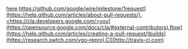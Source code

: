 [here](https://github.com/google/wire/issues/new).https://github.com/google/wire/milestone/1request](https://help.github.com/articles/about-pull-requests/).<https://cla.developers.google.com/>you](https://opensource.google.com/docs/cla/#external-contributors).flow](https://help.github.com/articles/creating-a-pull-request/)builds](https://research.swtch.com/vgo-repro).CI](http://travis-ci.com)